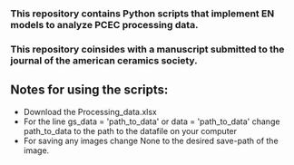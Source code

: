 ### This repository contains Python scripts that implement EN models to analyze PCEC processing data.
### This repository coinsides with a manuscript submitted to the journal of the american ceramics society.


## Notes for using the scripts:
- Download the Processing_data.xlsx
- For the line gs_data = 'path_to_data' or data = 'path_to_data' change path_to_data to the path to the datafile on your computer
- For saving any images change None to the desired save-path of the image.
